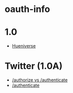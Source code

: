 # oauth-info


1.0
=======

* [Hueniverse](http://hueniverse.com/oauth/)


Twitter (1.0A)
==============

* [/authorize vs /authenticate](https://dev.twitter.com/oauth/3-legged)
* [/authenticate](https://dev.twitter.com/web/sign-in/implementing)
